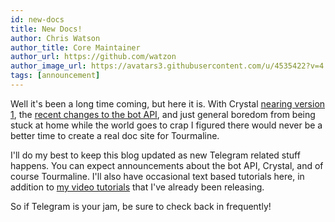 ```yaml
---
id: new-docs
title: New Docs!
author: Chris Watson
author_title: Core Maintainer
author_url: https://github.com/watzon
author_image_url: https://avatars3.githubusercontent.com/u/4535422?v=4
tags: [announcement]
---
```


Well it's been a long time coming, but here it is. With Crystal [nearing version 1](https://crystal-lang.org/2020/04/06/crystal-0.34.0-released.html), the [recent changes to the bot API](https://core.telegram.org/bots/api#march-30-2020), and just general boredom from being stuck at home while the world goes to crap I figured there would never be a better time to create a real doc site for Tourmaline.

<!--truncate-->

I'll do my best to keep this blog updated as new Telegram related stuff happens. You can expect announcements about the bot API, Crystal, and of course Tourmaline. I'll also have occasional text based tutorials here, in addition to [my video tutorials](https://www.youtube.com/playlist?list=PLieekIhJ88I-dalDkZMlQddZ10oV0GzOy) that I've already been releasing.

So if Telegram is your jam, be sure to check back in frequently!